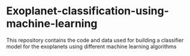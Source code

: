 # Exoplanet-classification-using-machine-learning
This repository contains the code and data used for building a classifier model for the exoplanets using different machine learning algorithms
